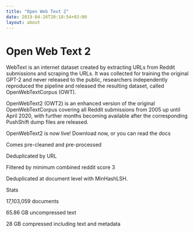 ```yaml
---
title: "Open Web Text 2"
date: 2019-04-26T20:18:54+03:00
layout: about
---
```


# Open Web Text 2

WebText is an internet dataset created by extracting URLs from Reddit submissions and scraping the URLs. It was collected for training the original GPT-2 and never released to the public, researchers independently reproduced the pipeline and released the resulting dataset, called OpenWebTextCorpus (OWT).

OpenWebText2 (OWT2) is an enhanced version of the original OpenWebTextCorpus covering all Reddit submissions from 2005 up until April 2020, with further months becoming available after the corresponding PushShift dump files are released.

OpenWebText2 is now live!
Download now, or you can read the docs

Comes pre-cleaned and pre-processed

Deduplicated by URL

Filtered by minimum combined reddit score 3

Deduplicated at document level with MinHashLSH.

Stats

17,103,059 documents

65.86 GB uncompressed text

28 GB compressed including text and metadata

